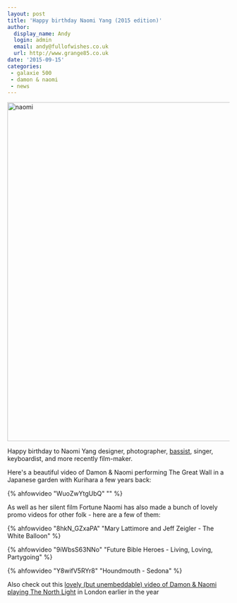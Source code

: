 ```yaml
---
layout: post
title: 'Happy birthday Naomi Yang (2015 edition)'
author:
  display_name: Andy
  login: admin
  email: andy@fullofwishes.co.uk
  url: http://www.grange85.co.uk
date: '2015-09-15'
categories:
 - galaxie 500
 - damon & naomi
 - news
---
```

<a data-flickr-embed="true"  href="https://www.flickr.com/photos/21019476@N00/132758253/" title="naomi"><img src="https://farm1.staticflickr.com/49/132758253_3d7393a8e9_b.jpg" width="1024" height="768" alt="naomi"></a>

Happy birthday to Naomi Yang designer, photographer, <a href="/2012/05/23/naomi-yang-and-her-gibson-eb-2/">bassist</a>, singer, keyboardist, and more recently film-maker.

Here's a beautiful video of Damon & Naomi performing The Great Wall in a Japanese garden with Kurihara a few years back:

{% ahfowvideo "WuoZwYtgUbQ" "" %}


As well as her silent film Fortune Naomi has also made a bunch of lovely promo videos for other folk - here are a few of them:

{% ahfowvideo "8hkN_GZxaPA" "Mary Lattimore and Jeff Zeigler - The White Balloon" %}


{% ahfowvideo "9iWbsS63NNo" "Future Bible Heroes - Living, Loving, Partygoing" %}


{% ahfowvideo "Y8wifV5RYr8" "Houndmouth - Sedona" %}



Also check out this <a href="/2015/05/09/video-damon-naomi-playing-the-north-light-in-london/">lovely (but unembeddable) video of Damon & Naomi playing The North Light</a> in London earlier in the year
